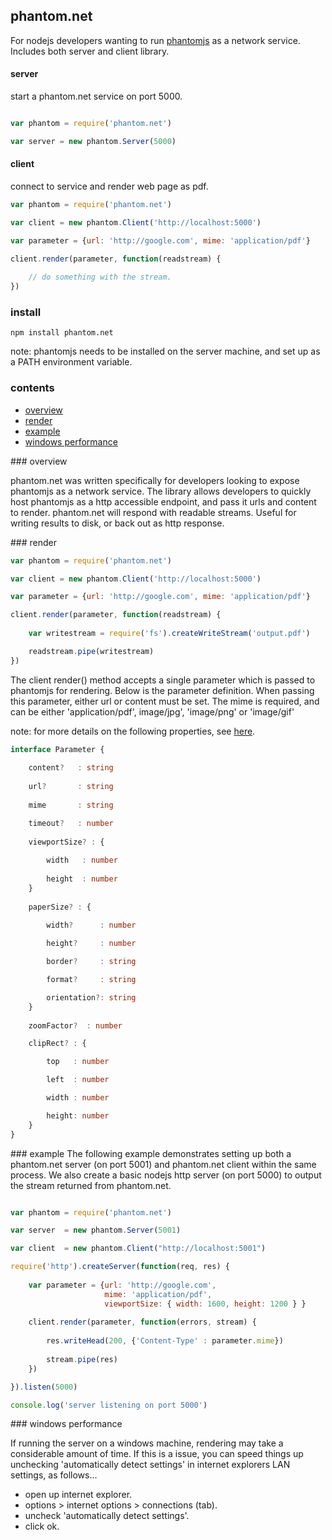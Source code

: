 ﻿## phantom.net

For nodejs developers wanting to run [phantomjs](http://phantomjs.org/) as a network service. Includes both server and client library.

#### server

start a phantom.net service on port 5000.

```javascript

var phantom = require('phantom.net')

var server = new phantom.Server(5000)
```

#### client

connect to service and render web page as pdf. 

```javascript
var phantom = require('phantom.net')

var client = new phantom.Client('http://localhost:5000')

var parameter = {url: 'http://google.com', mime: 'application/pdf'}

client.render(parameter, function(readstream) {
	
	// do something with the stream.
})
```

### install

	npm install phantom.net

note: phantomjs needs to be installed on the server machine, and set up as a PATH environment variable.

### contents

* [overview](#overview)
* [render](#render)
* [example](#example)
* [windows performance](#windows_performance)

<a name="overview" />
### overview

phantom.net was written specifically for developers looking to expose phantomjs as a network service. The library allows developers to
quickly host phantomjs as a http accessible endpoint, and pass it urls and content to render. phantom.net will respond with readable streams. 
Useful for writing results to disk, or back out as http response.

<a name="render" />
### render

```javascript
var phantom = require('phantom.net')

var client = new phantom.Client('http://localhost:5000')

var parameter = {url: 'http://google.com', mime: 'application/pdf'}

client.render(parameter, function(readstream) {
	
	var writestream = require('fs').createWriteStream('output.pdf')	

	readstream.pipe(writestream)
})
```

The client render() method accepts a single parameter which is passed to phantomjs for rendering. Below is the parameter definition. When passing
this parameter, either url or content must be set. The mime is required, and can be either 'application/pdf', image/jpg', 'image/png' or 'image/gif'

note: for more details on the following properties, see [here](https://github.com/ariya/phantomjs/wiki/API-Reference-WebPage#properties-list).

```typescript
interface Parameter {
    
    content?   : string
	
    url?       : string
        
    mime       : string

	timeout?   : number
	
    viewportSize? : { 
        
        width   : number 
    
        height  : number 
    }
    
    paperSize? : {
        
        width?      : number

        height?     : number

        border?     : string

        format?     : string

        orientation?: string
    }
    
    zoomFactor?  : number

    clipRect? : { 

        top   : number

        left  : number 

        width : number

        height: number 
    }
}
```

<a name="example" />
### example
The following example demonstrates setting up both a phantom.net server (on port 5001) and phantom.net client within the same process. 
We also create a basic nodejs http server (on port 5000) to output the stream returned from phantom.net. 

```javascript

var phantom = require('phantom.net')

var server  = new phantom.Server(5001)

var client  = new phantom.Client("http://localhost:5001")

require('http').createServer(function(req, res) {
	
	var parameter = {url: 'http://google.com', 
					 mime: 'application/pdf', 
					 viewportSize: { width: 1600, height: 1200 } }
	
	client.render(parameter, function(errors, stream) {
		
		res.writeHead(200, {'Content-Type' : parameter.mime})
		
		stream.pipe(res)
	})

}).listen(5000)

console.log('server listening on port 5000')

```
<a name="windows_performance" />
### windows performance

If running the server on a windows machine, rendering may take a considerable amount of time. If this is a issue, 
you can speed things up unchecking 'automatically detect settings' in internet explorers LAN settings, as follows...

* open up internet explorer.
* options > internet options > connections (tab).
* uncheck 'automatically detect settings'.
* click ok.